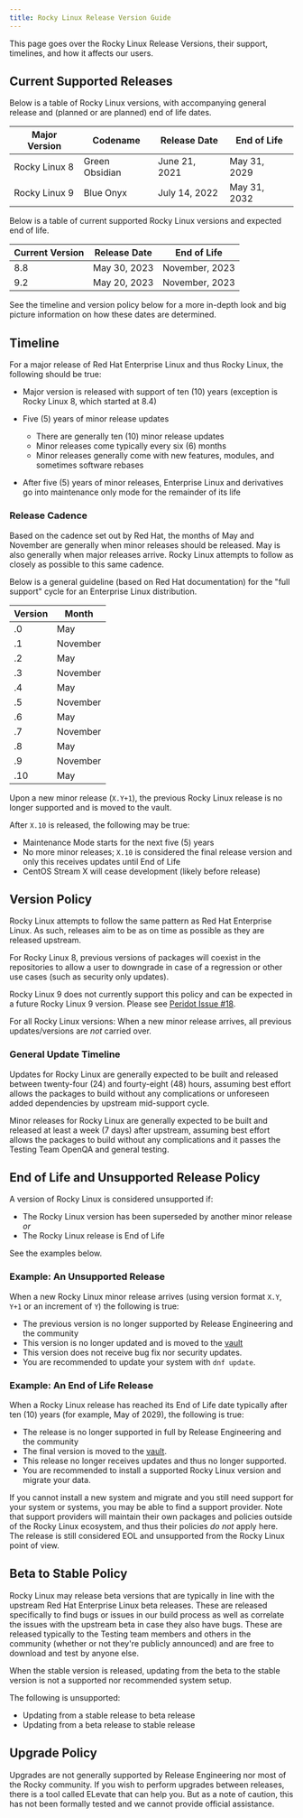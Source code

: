 ```yaml
---
title: Rocky Linux Release Version Guide
---
```


This page goes over the Rocky Linux Release Versions, their support, timelines, and how it affects our users.

## Current Supported Releases

Below is a table of Rocky Linux versions, with accompanying general release and (planned or are planned) end of life dates.

| Major Version  | Codename       | Release Date  | End of Life          |
|----------------|----------------|---------------|----------------------|
| Rocky Linux 8  | Green Obsidian | June 21, 2021 | May 31, 2029         |
| Rocky Linux 9  | Blue Onyx      | July 14, 2022 | May 31, 2032         |

Below is a table of current supported Rocky Linux versions and expected end of life.

| Current Version | Release Date      | End of Life      |
|-----------------|-------------------|------------------|
| 8.8             | May 30, 2023      | November, 2023   |
| 9.2             | May 20, 2023      | November, 2023   |

See the timeline and version policy below for a more in-depth look and big picture information on how these dates are determined.

## Timeline

For a major release of Red Hat Enterprise Linux and thus Rocky Linux, the following should be true:

* Major version is released with support of ten (10) years (exception is Rocky Linux 8, which started at 8.4)
* Five (5) years of minor release updates

    * There are generally ten (10) minor release updates
    * Minor releases come typically every six (6) months
    * Minor releases generally come with new features, modules, and sometimes software rebases

* After five (5) years of minor releases, Enterprise Linux and derivatives go into maintenance only mode for the remainder of its life

### Release Cadence

Based on the cadence set out by Red Hat, the months of May and November are generally when minor releases should be released. May is also generally when major releases arrive. Rocky Linux attempts to follow as closely as possible to this same cadence.

Below is a general guideline (based on Red Hat documentation) for the "full support" cycle for an Enterprise Linux distribution.

| Version | Month    |
|---------|----------|
| .0      | May      |
| .1      | November |
| .2      | May      |
| .3      | November |
| .4      | May      |
| .5      | November |
| .6      | May      |
| .7      | November |
| .8      | May      |
| .9      | November |
| .10     | May      |

Upon a new minor release (`X.Y+1`), the previous Rocky Linux release is no longer supported and is moved to the vault.

After `X.10` is released, the following may be true:

* Maintenance Mode starts for the next five (5) years
* No more minor releases; `X.10` is considered the final release version and only this receives updates until End of Life
* CentOS Stream X will cease development (likely before release)

## Version Policy

Rocky Linux attempts to follow the same pattern as Red Hat Enterprise Linux. As such, releases aim to be as on time as possible as they are released upstream.

For Rocky Linux 8, previous versions of packages will coexist in the repositories to allow a user to downgrade in case of a regression or other use cases (such as security only updates).

Rocky Linux 9 does not currently support this policy and can be expected in a future Rocky Linux 9 version. Please see [Peridot Issue #18](https://github.com/rocky-linux/peridot/issues/18).

For all Rocky Linux versions: When a new minor release arrives, all previous updates/versions are *not* carried over.

### General Update Timeline

Updates for Rocky Linux are generally expected to be built and released between twenty-four (24) and fourty-eight (48) hours, assuming best effort allows the packages to build without any complications or unforeseen added dependencies by upstream mid-support cycle.

Minor releases for Rocky Linux are generally expected to be built and released at least a week (7 days) after upstream, assuming best effort allows the packages to build without any complications and it passes the Testing Team OpenQA and general testing.

## End of Life and Unsupported Release Policy

A version of Rocky Linux is considered unsupported if:

* The Rocky Linux version has been superseded by another minor release *or*
* The Rocky Linux release is End of Life

See the examples below.

### Example: An Unsupported Release

When a new Rocky Linux minor release arrives (using version format `X.Y`, `Y+1` or an increment of `Y`) the following is true:

* The previous version is no longer supported by Release Engineering and the community
* This version is no longer updated and is moved to the [vault](http://dl.rockylinux.org/vault/rocky/)
* This version does not receive bug fix nor security updates.
* You are recommended to update your system with `dnf update`.

### Example: An End of Life Release

When a Rocky Linux release has reached its End of Life date typically after ten (10) years (for example, May of 2029), the following is true:

* The release is no longer supported in full by Release Engineering and the community
* The final version is moved to the [vault](http://dl.rockylinux.org/vault/rocky/).
* This release no longer receives updates and thus no longer supported.
* You are recommended to install a supported Rocky Linux version and migrate your data.

If you cannot install a new system and migrate and you still need support for your system or systems, you may be able to find a support provider. Note that support providers will maintain their own packages and policies outside of the Rocky Linux ecosystem, and thus their policies *do not* apply here. The release is still considered EOL and unsupported from the Rocky Linux point of view.

## Beta to Stable Policy

Rocky Linux may release beta versions that are typically in line with the upstream Red Hat Enterprise Linux beta releases. These are released specifically to find bugs or issues in our build process as well as correlate the issues with the upstream beta in case they also have bugs. These are released typically to the Testing team members and others in the community (whether or not they're publicly announced) and are free to download and test by anyone else.

When the stable version is released, updating from the beta to the stable version is not a supported nor recommended system setup.

The following is unsupported:

* Updating from a stable release to beta release
* Updating from a beta release to stable release

## Upgrade Policy

Upgrades are not generally supported by Release Engineering nor most of the Rocky community. If you wish to perform upgrades between releases, there is a tool called ELevate that can help you. But as a note of caution, this has not been formally tested and we cannot provide official assistance.
